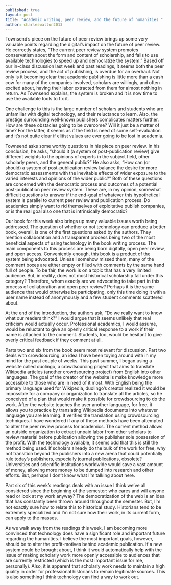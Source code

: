 ```yaml
---
published: true
layout: post
title: "Academic writing, peer review, and the future of humanities "
author: charleswalton2013
---
```




Townsend’s piece on the future of peer review brings up some very valuable points regarding the digital’s impact on the future of peer review. He correctly states, “The current peer review system promotes conservatism about the form and content of scholarship, and fails to use available technologies to speed up and democratize the system.” Based off our in-class discussion last week and past readings, it seems both the peer review process, and the act of publishing, is overdue for an overhaul. Not only is it becoming clear that academic publishing is little more than a cash cow for many of the companies involved, scholars are willingly, and often excited about, having their labor extracted from them for almost nothing in return. As Townsend explains, the system is broken and it is now time to use the available tools to fix it. 

One challenge to this is the large number of scholars and students who are unfamiliar with digital technology, and their reluctance to learn. Also, the prestige surrounding well-known publishers complicates matters further. How are these obstacles going to be overcome? Will it just be a matter of time? For the latter, it seems as if the field is need of some self-evaluation and it’s not quite clear if elitist values are ever going to be lost in academia. 

Townsend asks some worthy questions in his piece on peer review. In his conclusion, he asks, “should it (a system of post-publication review) give different weights to the opinions of experts in the subject field, other scholarly peers, and the general public?” He also asks, “How can (or should) a system of post-publication review balance the desire for more democratic assessments with the inevitable effects of wider exposure to the varied interests and opinions of the wider public?” Both of these questions are concerned with the democratic process and outcomes of a potential post-publication peer review system. These are, in my opinion, somewhat difficult questions to answer if the end-goal of whatever this hypothetical system is parallel to current peer review and publication process. Do academics simply want to rid themselves of exploitative publish companies, or is the real goal also one that is intrinsically democratic? 

Our book for this week also brings up many valuable issues worth being addressed. The question of whether or not technology can produce a better book, overall, is one of the first questions asked by the authors. They mention collaboration and a transparent process being two of the most beneficial aspects of using technology in the book writing process. The main components to this process are being born digitally, open peer review, and open access. Conveniently enough, this book is a product of the system being advocated. Unless I somehow missed them, many of the comment boxes are either empty or filled with comments by the same hand full of people. To be fair, the work is on a topic that has a very limited audience. But, in reality, does not most historical scholarship fall under this category? Therefore, whom exactly are we advocating to take part in this process of collaboration and open peer review? Perhaps it is the same audience that would otherwise be participating, only this time doing it with a user name instead of anonymously and a few student comments scattered about. 

At the end of the introduction, the authors ask, “Do we really want to know what our readers think?” I would argue that it seems unlikely that real criticism would actually occur. Professional academics, I would assume, would be reluctant to give an openly critical response to a work if their name is attached to the comment. Students, too, would be hesitant to give overly critical feedback if they comment at all. 

Parts two and six from the book seem most relevant for discussion. Part two deals with crowdsourcing, an idea I have been toying around with in my mind for the past couple of weeks. This past summer, I began using a website called duolingo, a crowdsourcing project that aims to translate Wikipedia articles (another crowdsourcing project) from English into other languages. The goal of the creator of the website is make knowledge more accessible to those who are in need of it most. With English being the primary language used for Wikipedia, duolingo’s creator realized it would be impossible for a company or organization to translate all the articles, so he conceived of a plan that would make it possible for crowdsourcing to do the work. After the website teaches the user another language, for free, it allows you to practice by translating Wikipedia documents into whatever language you are learning. It verifies the translation using crowdsourcing techniques. I have wondered if any of these methods have been attempted to alter the peer review process for academics. The current method allows an outside organization to extract unpaid labor from other scholars to review material before publication allowing the publisher sole possession of the profit. With the technology available, it seems odd that this is still the method being used. If scholars already do the bulk of the work for free, why not transition beyond the publishers into a new arena that could potentially rule today’s publishers, especially journal publications, obsolete? Universities and scientific institutions worldwide would save a vast amount of money, allowing more money to be dumped into research and other efforts. But, perhaps I don’t know what I’m talking about here. 

Part six of this week’s readings deals with an issue I think we’ve all considered since the beginning of the semester: who cares and will anyone read or look at my work anyway? The democratization of the web is an idea that has constantly been thrown around throughout the semester. But, I’m not exactly sure how to relate this to historical study. Historians tend to be extremely specialized and I’m not sure how their work, in its current form, can apply to the masses. 

As we walk away from the readings this week, I am becoming more convinced that technology does have a significant role and important future regarding the humanities. I believe the most important goals, however, should be to alter the profit-motives behind academic publication. If a new system could be brought about, I think it would automatically help with the issue of making scholarly work more openly accessible to audiences that are currently restricted (which is the most important issue for me, personally). Also, it is apparent that scholarly work needs to maintain a high quality in order for professional historians to remain legitimate sources. This is also something I think technology can find a way to work out.  
